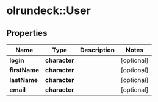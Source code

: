 # olrundeck::User

## Properties
Name | Type | Description | Notes
------------ | ------------- | ------------- | -------------
**login** | **character** |  | [optional] 
**firstName** | **character** |  | [optional] 
**lastName** | **character** |  | [optional] 
**email** | **character** |  | [optional] 


